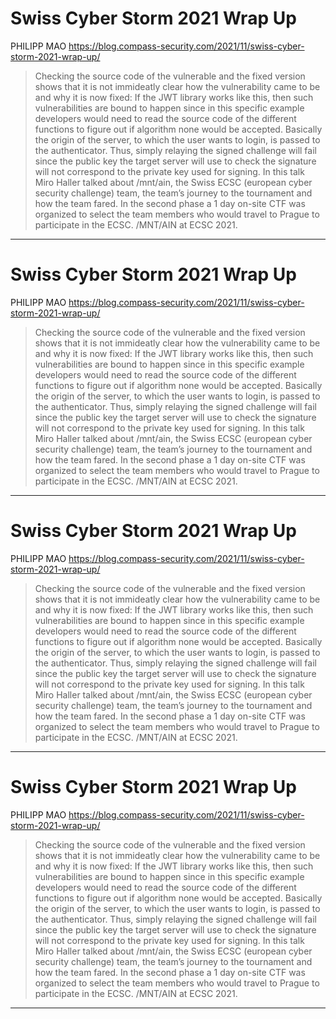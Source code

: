 # Swiss Cyber Storm 2021 Wrap Up

PHILIPP MAO
https://blog.compass-security.com/2021/11/swiss-cyber-storm-2021-wrap-up/
<blockquote>
Checking the source code of the vulnerable and the fixed version shows that it is not immideatly clear how the vulnerability came to be and why it is now fixed: If the JWT library works like this, then such vulnerabilities are bound to happen since in this specific example developers would need to read the source code of the different functions to figure out if algorithm none would be accepted. Basically the origin of the server, to which the user wants to login, is passed to the authenticator. Thus, simply relaying the signed challenge will fail since the public key the target server will use to check the signature will not correspond to the private key used for signing. In this talk Miro Haller talked about /mnt/ain, the Swiss ECSC (european cyber security challenge) team, the team’s journey to the tournament and how the team fared. In the second phase a 1 day on-site CTF was organized to select the team members who would travel to Prague to participate in the ECSC. /MNT/AIN at ECSC 2021.
</blockquote>

---

# Swiss Cyber Storm 2021 Wrap Up

PHILIPP MAO
https://blog.compass-security.com/2021/11/swiss-cyber-storm-2021-wrap-up/
<blockquote>
Checking the source code of the vulnerable and the fixed version shows that it is not immideatly clear how the vulnerability came to be and why it is now fixed: If the JWT library works like this, then such vulnerabilities are bound to happen since in this specific example developers would need to read the source code of the different functions to figure out if algorithm none would be accepted. Basically the origin of the server, to which the user wants to login, is passed to the authenticator. Thus, simply relaying the signed challenge will fail since the public key the target server will use to check the signature will not correspond to the private key used for signing. In this talk Miro Haller talked about /mnt/ain, the Swiss ECSC (european cyber security challenge) team, the team’s journey to the tournament and how the team fared. In the second phase a 1 day on-site CTF was organized to select the team members who would travel to Prague to participate in the ECSC. /MNT/AIN at ECSC 2021.
</blockquote>

---

# Swiss Cyber Storm 2021 Wrap Up

PHILIPP MAO
https://blog.compass-security.com/2021/11/swiss-cyber-storm-2021-wrap-up/
<blockquote>
Checking the source code of the vulnerable and the fixed version shows that it is not immideatly clear how the vulnerability came to be and why it is now fixed: If the JWT library works like this, then such vulnerabilities are bound to happen since in this specific example developers would need to read the source code of the different functions to figure out if algorithm none would be accepted. Basically the origin of the server, to which the user wants to login, is passed to the authenticator. Thus, simply relaying the signed challenge will fail since the public key the target server will use to check the signature will not correspond to the private key used for signing. In this talk Miro Haller talked about /mnt/ain, the Swiss ECSC (european cyber security challenge) team, the team’s journey to the tournament and how the team fared. In the second phase a 1 day on-site CTF was organized to select the team members who would travel to Prague to participate in the ECSC. /MNT/AIN at ECSC 2021.
</blockquote>

---

# Swiss Cyber Storm 2021 Wrap Up

PHILIPP MAO
https://blog.compass-security.com/2021/11/swiss-cyber-storm-2021-wrap-up/
<blockquote>
Checking the source code of the vulnerable and the fixed version shows that it is not immideatly clear how the vulnerability came to be and why it is now fixed: If the JWT library works like this, then such vulnerabilities are bound to happen since in this specific example developers would need to read the source code of the different functions to figure out if algorithm none would be accepted. Basically the origin of the server, to which the user wants to login, is passed to the authenticator. Thus, simply relaying the signed challenge will fail since the public key the target server will use to check the signature will not correspond to the private key used for signing. In this talk Miro Haller talked about /mnt/ain, the Swiss ECSC (european cyber security challenge) team, the team’s journey to the tournament and how the team fared. In the second phase a 1 day on-site CTF was organized to select the team members who would travel to Prague to participate in the ECSC. /MNT/AIN at ECSC 2021.
</blockquote>

---

